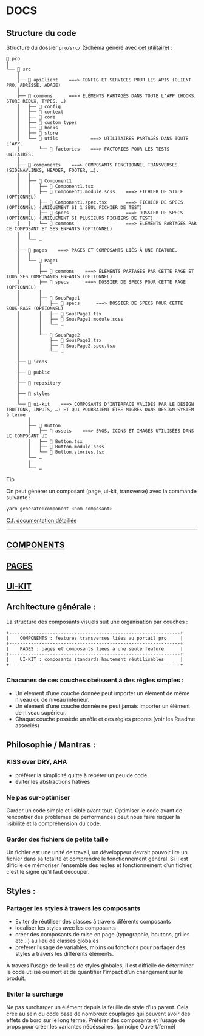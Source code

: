# DOCS

## Structure du code

Structure du dossier `pro/src/` (Schéma généré avec [cet utilitaire](<https://tree.nathanfriend.com/?s=(%27optiMs!(%27fancy!true~fullPathJ~trailingSlashJ~rootDotJ)~N(%27N%277pro37src36apiClientsUIWMfigWMtextWoreWustom_typesLhooksLstoreLutilsOfactories46c9sLT48TH4EC9GFT.KHOKsOIBAB*6pRsBLPR1B*OIOKs4O51Q851HQE5GAQO52Q852HQF52.KH4AQ6icMsUpublicUrepositoryUstylesUui-kit3%27)~versiM!%271%27)*%20%200**73V*4B**5SousPR6V07%F0%9F%93%81%208%F0%9F%93%98%209ompMentA*%E2%80%A6B3*E%F0%9F%93%95%20F%F0%9F%93%97%20G1.module.scss4H.tsxIcommMsJ!falseKspecL30MonNsource!OB0Q4*RageTC91UB6V%5CnWLc%01WVUTRQONMLKJIHGFEBA98765430*>)) :

```
📁 pro
│
└── 📁 src
    │
    ├── 📁 apiClient    ===> CONFIG ET SERVICES POUR LES APIS (CLIENT PRO, ADRESSE, ADAGE)
    │
    ├── 📁 commons      ===> ÉLÉMENTS PARTAGÉS DANS TOUTE L’APP (HOOKS, STORE REDUX, TYPES, …)
    │   ├── 📁 config
    │   ├── 📁 context
    │   ├── 📁 core
    │   ├── 📁 custom_types
    │   ├── 📁 hooks
    │   ├── 📁 store
    │   └── 📁 utils            ===> UTILITAIRES PARTAGÉS DANS TOUTE L’APP.
    │       └── 📁 factories    ===> FACTORIES POUR LES TESTS UNITAIRES.
    │
    ├── 📁 components    ===> COMPOSANTS FONCTIONNEL TRANSVERSES (SIDENAVLINKS, HEADER, FOOTER, …).
    │   │
    │   ├── 📁 Component1
    │   │   ├── 📘 Component1.tsx
    │   │   ├── 📕 Component1.module.scss    ===> FICHIER DE STYLE (OPTIONNEL)
    │   │   ├── 📗 Component1.spec.tsx       ===> FICHIER DE SPECS (OPTIONNEL) (UNIQUEMENT SI 1 SEUL FICHIER DE TEST)
    │   │   ├── 📁 specs                     ===> DOSSIER DE SPECS (OPTIONNEL) (UNIQUEMENT SI PLUSIEURS FICHIERS DE TEST)
    │   │   └── 📁 commons                   ===> ÉLÉMENTS PARTAGÉS PAR CE COMPOSANT ET SES ENFANTS (OPTIONNEL)
    │   │
    │   └── …
    │
    ├── 📁 pages    ===> PAGES ET COMPOSANTS LIÉS À UNE FEATURE.
    │   │
    │   └── 📁 Page1
    │       │
    │       ├── 📁 commons    ===> ÉLÉMENTS PARTAGÉS PAR CETTE PAGE ET TOUS SES COMPOSANTS ENFANTS (OPTIONNEL)
    │       ├── 📁 specs      ===> DOSSIER DE SPECS POUR CETTE PAGE (OPTIONNEL)
    │       │
    │       ├── 📁 SousPage1
    │       │   ├── 📁 specs      ===> DOSSIER DE SPECS POUR CETTE SOUS-PAGE (OPTIONNEL)
    │       │   ├── 📘 SousPage1.tsx
    │       │   ├── 📕 SousPage1.module.scss
    │       │   └── …
    │       │
    │       └── 📁 SousPage2
    │           ├── 📘 SousPage2.tsx
    │           ├── 📗 SousPage2.spec.tsx
    │           └── …
    │
    ├── 📁 icons
    │
    ├── 📁 public
    │
    ├── 📁 repository
    │
    ├── 📁 styles
    │
    └── 📁 ui-kit    ===> COMPOSANTS D'INTERFACE VALIDÉS PAR LE DESIGN (BUTTONS, INPUTS, …) ET QUI POURRAIENT ÊTRE MIGRÉS DANS DESIGN-SYSTEM à terme
        │
        ├── 📁 Button
        │   ├── 📁 assets    ===> SVGS, ICONS ET IMAGES UTILISÉES DANS LE COMPOSANT UI
        │   ├── 📘 Button.tsx
        │   ├── 📕 Button.module.scss
        │   └── 📕 Button.stories.tsx
        └── …
        │
        └── …
```

> [!TIP]
>
> On peut générer un composant (page, ui-kit, transverse) avec la commande suivante :
>
> ```bash
> yarn generate:component <nom composant>
> ```
>
> [C.f. documentation détaillée](../scripts/generator/README.md)

---

## [COMPONENTS](./components/README.md)

## [PAGES](./pages/README.md)

## [UI-KIT](./ui-kit/README.md)

## Architecture générale :

La structure des composants visuels suit une organisation par couches :

```
+---------------------------------------------------------------+
|    COMPONENTS : features transverses liées au portail pro     |
+---------------------------------------------------------------+
|    PAGES : pages et composants liées à une seule feature      |
+---------------------------------------------------------------+
|    UI-KIT : composants standards hautement réutilisables      |
+---------------------------------------------------------------+
```

### Chacunes de ces couches obéissent à des règles simples :

- Un élément d’une couche donnée peut importer un élément de même niveau ou de niveau inferieur.
- Un élément d’une couche donnée ne peut jamais importer un élément de niveau supérieur.
- Chaque couche possède un rôle et des règles propres (voir les Readme associés)

## Philosophie / Mantras :

### KISS over DRY, AHA

- préférer la simplicité quitte à répéter un peu de code
- éviter les abstractions hatives

### Ne pas sur-optimiser

Garder un code simple et lisible avant tout. Optimiser le code avant de rencontrer des problèmes de performances peut nous faire risquer la lisibilité et la compréhension du code.

### Garder des fichiers de petite taille

Un fichier est une unité de travail, un développeur devrait pouvoir lire un fichier dans sa totalité et comprendre le fonctionnement général. Si il est dificile de mémoriser l’ensemble des règles et fonctionnement d’un fichier, c'est le signe qu'il faut découper.

## Styles :

### Partager les styles à travers les composants

- Eviter de réutiliser des classes à travers diférents composants
- localiser les styles avec les composants
- créer des composants de mise en page (typographie, boutons, grilles etc...) au lieu de classes globales
- préférer l’usage de variables, mixins ou fonctions pour partager des styles à travers les différents éléments.

À travers l’usage de feuilles de styles globales, il est difficile de déterminer le code utilisé ou mort et de quantifier l’impact d’un changement sur le produit.

### Eviter la surcharge

Ne pas surcharger un élément depuis la feuille de style d’un parent. Cela crée au sein du code base de nombreux couplages qui peuvent avoir des effets de bord sur le long terme. Préférer des composants et l’usage de props pour créer les variantes nécéssaires. (principe Ouvert/fermé)
